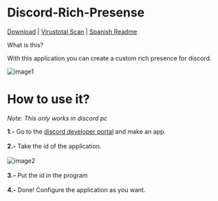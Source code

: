 # Discord-Rich-Presense
[Download](https://github.com/ItsHunterr/Discord-Rich-Presence/releases/download/v.0.2/Discord_Rich_Presence.2.0.0.exe) | [Virustotal Scan](https://www.virustotal.com/gui/file-analysis/YTM1YmVhNTNlYjdlYTM4OTc2MzA5Mjg4ZTFlMDAzN2Q6MTY1ODM0MjU1OA==) | [Spanish Readme](https://github.com/ItsHunterr/Discord-Rich-Presence/blob/main/README_ES.MD)

What is this? 

With this application you can create a custom rich presence for discord.

![image1](https://i.imgur.com/xvHmQla.png)


# How to use it?

_Note: This only works in discord pc_

**1.-** Go to the [discord developer portal](https://discord.com/developers/applications) and make an app. <br><br>
**2.-** Take the id of the application.  <br><br>
![image2](https://i.imgur.com/SmC6xlU.png) <br><br>
**3.-** Put the id in the program <br><br>
**4.-** Done! Configure the application as you want. <br><br>

